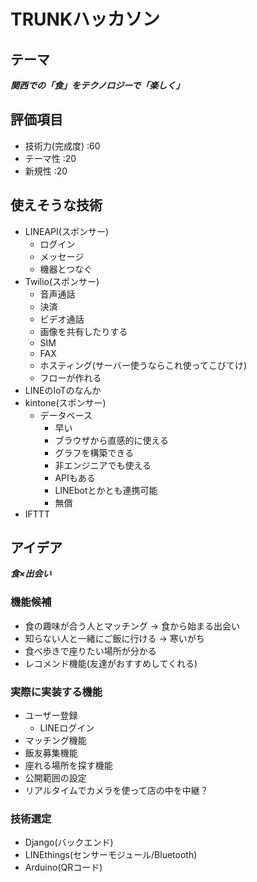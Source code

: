 # TRUNKハッカソン 

## テーマ
***関西での「食」をテクノロジーで「楽しく」***

## 評価項目
+ 技術力(完成度) :60
+ テーマ性 :20
+ 新規性 :20

## 使えそうな技術
+ LINEAPI(スポンサー)
    + ログイン
    + メッセージ
    + 機器とつなぐ
+ Twilio(スポンサー)
    + 音声通話
    + 決済
    + ビデオ通話
    + 画像を共有したりする
    + SIM
    + FAX
    + ホスティング(サーバー使うならこれ使ってこびてけ)
    + フローが作れる
+ LINEのIoTのなんか
+ kintone(スポンサー)
    + データベース
        + 早い
        + ブラウザから直感的に使える
        + グラフを構築できる
        + 非エンジニアでも使える
        + APIもある
        + LINEbotとかとも連携可能
        + 無償
+ IFTTT

## アイデア
***食×出会い***
<br>
### 機能候補
+ 食の趣味が合う人とマッチング → 食から始まる出会い
+ 知らない人と一緒にご飯に行ける → 寒いがち
+ 食べ歩きで座りたい場所が分かる 
+ レコメンド機能(友達がおすすめしてくれる)

### 実際に実装する機能
+ ユーザー登録
    + LINEログイン
+ マッチング機能
+ 飯友募集機能
+ 座れる場所を探す機能
+ 公開範囲の設定
+ リアルタイムでカメラを使って店の中を中継？

### 技術選定
+ Django(バックエンド)
+ LINEthings(センサーモジュール/Bluetooth)
+ Arduino(QRコード)